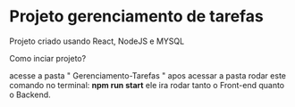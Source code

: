 # Projeto gerenciamento de tarefas

Projeto criado usando React, NodeJS e MYSQL

Como inciar projeto?

acesse a pasta " Gerenciamento-Tarefas " apos acessar a pasta rodar este comando no terminal: **npm run start** ele ira rodar tanto o Front-end quanto o Backend.

